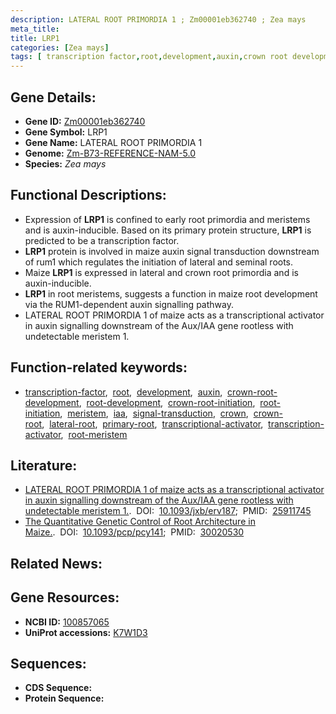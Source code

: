 ```yaml
---
description: LATERAL ROOT PRIMORDIA 1 ; Zm00001eb362740 ; Zea mays
meta_title:
title: LRP1
categories: [Zea mays]
tags: [ transcription factor,root,development,auxin,crown root development,root development,crown root initiation,root initiation,meristem,iaa,signal transduction,crown,crown root,lateral root,primary root,transcriptional activator,transcription activator,root meristem ]
---
```


## Gene Details:
- **Gene ID:**	[Zm00001eb362740](https://www.maizegdb.org/gene_center/gene/Zm00001eb362740)
- **Gene Symbol:** LRP1
- **Gene Name:** LATERAL ROOT PRIMORDIA 1
- **Genome:** [Zm-B73-REFERENCE-NAM-5.0](https://www.maizegdb.org/genome/assembly/Zm-B73-REFERENCE-NAM-5.0)
- **Species:** *Zea mays*

## Functional Descriptions:
   - Expression of **LRP1** is confined to early root primordia and meristems and is auxin-inducible. Based on its primary protein structure, **LRP1** is predicted to be a transcription factor.
   - **LRP1** protein is involved in maize auxin signal transduction downstream of rum1 which regulates the initiation of lateral and seminal roots.
   - Maize **LRP1** is expressed in lateral and crown root primordia and is auxin-inducible.
   - **LRP1** in root meristems, suggests a function in maize root development via the RUM1-dependent auxin signalling pathway.
   - LATERAL ROOT PRIMORDIA 1 of maize acts as a transcriptional activator in auxin signalling downstream of the Aux/IAA gene rootless with undetectable meristem 1.

## Function-related keywords:
- [transcription-factor](/tags/transcription-factor/),&nbsp;&nbsp;[root](/tags/root/),&nbsp;&nbsp;[development](/tags/development/),&nbsp;&nbsp;[auxin](/tags/auxin/),&nbsp;&nbsp;[crown-root-development](/tags/crown-root-development/),&nbsp;&nbsp;[root-development](/tags/root-development/),&nbsp;&nbsp;[crown-root-initiation](/tags/crown-root-initiation/),&nbsp;&nbsp;[root-initiation](/tags/root-initiation/),&nbsp;&nbsp;[meristem](/tags/meristem/),&nbsp;&nbsp;[iaa](/tags/iaa/),&nbsp;&nbsp;[signal-transduction](/tags/signal-transduction/),&nbsp;&nbsp;[crown](/tags/crown/),&nbsp;&nbsp;[crown-root](/tags/crown-root/),&nbsp;&nbsp;[lateral-root](/tags/lateral-root/),&nbsp;&nbsp;[primary-root](/tags/primary-root/),&nbsp;&nbsp;[transcriptional-activator](/tags/transcriptional-activator/),&nbsp;&nbsp;[transcription-activator](/tags/transcription-activator/),&nbsp;&nbsp;[root-meristem](/tags/root-meristem/)

## Literature:
   - [LATERAL ROOT PRIMORDIA 1 of maize acts as a transcriptional activator in auxin signalling downstream of the Aux/IAA gene rootless with undetectable meristem 1.]( https://academic.oup.com/jxb/article/66/13/3855/514687?login=true).&nbsp;&nbsp;DOI:&nbsp;&nbsp;[10.1093/jxb/erv187](https://academic.oup.com/jxb/article/66/13/3855/514687?login=true);&nbsp;&nbsp;PMID:&nbsp;&nbsp;[25911745](https://pubmed.ncbi.nlm.nih.gov/25911745/)
   - [The Quantitative Genetic Control of Root Architecture in Maize.]( https://academic.oup.com/pcp/article/59/10/1919/5055589).&nbsp;&nbsp;DOI:&nbsp;&nbsp;[10.1093/pcp/pcy141](https://academic.oup.com/pcp/article/59/10/1919/5055589);&nbsp;&nbsp;PMID:&nbsp;&nbsp;[30020530](https://pubmed.ncbi.nlm.nih.gov/30020530/)

## Related News:

## Gene Resources:
- **NCBI ID:** [100857065](https://www.ncbi.nlm.nih.gov/gene/?term=100857065)
- **UniProt accessions:** [K7W1D3](https://www.uniprot.org/uniprotkb/K7W1D3/entry)



## Sequences:
- **CDS Sequence:**
- **Protein Sequence:**

